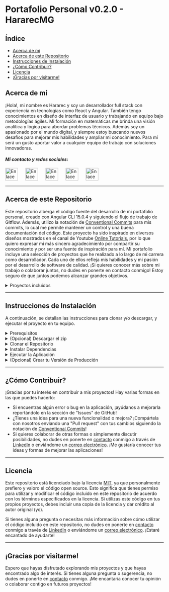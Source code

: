 # Portafolio Personal v0.2.0 - HararecMG

## <div id="indice">Índice</div>

- <a href="#acerca-de-mi" style="scroll-behavior: smooth;">Acerca de mí</a>
- <a href="#acerca-de-este-repositorio" style="scroll-behavior: smooth;">Acerca de este Repositorio</a>
- <a href="#instrucciones-de-instalacion" style="scroll-behavior: smooth;">Instrucciones de Instalación</a>
- <a href="#como-contribuir" style="scroll-behavior: smooth;">¿Cómo Contribuir?</a>
- <a href="#licencia" style="scroll-behavior: smooth;">Licencia</a>
- <a href="#gracias-por-visitarme" style="scroll-behavior: smooth;">¡Gracias por visitarme!</a>


## <div id="acerca-de-mi">Acerca de mí</div>

¡Hola!, mi nombre es Hararec y soy un desarrollador full stack con experiencia en tecnologías como React y Angular. También tengo conocimientos en diseño de interfaz de usuario y trabajando en equipo bajo metodologías ágiles. Mi formación en matemáticas me brinda una visión analítica y lógica para abordar problemas técnicos. Además soy un apasionado por el mundo digital, y siempre estoy buscando nuevos desafíos para mejorar mis habilidades y ampliar mi conocimiento. Para mí será un gusto aportar valor a cualquier equipo de trabajo con soluciones innovadoras.

#### <div id="contacto">_Mi contacto y redes sociales:_<div/>

<a href="https://github.com/hararecmg"><img src="https://camo.githubusercontent.com/b079fe922f00c4b86f1b724fbc2e8141c468794ce8adbc9b7456e5e1ad09c622/68747470733a2f2f6564656e742e6769746875622e696f2f537570657254696e7949636f6e732f696d616765732f7376672f6769746875622e737667" alt="Enlace a Github de Hararec MG" style="width: 40px; height: 40px; margin-right: 20px;"></a>
<a href="https://www.twitter.com/HararecMG"><img src="https://camo.githubusercontent.com/35b0b8bfbd8840f35607fb56ad0a139047fd5d6e09ceb060c5c6f0a5abd1044c/68747470733a2f2f6564656e742e6769746875622e696f2f537570657254696e7949636f6e732f696d616765732f7376672f747769747465722e737667" alt="Enlace a Facebook de Hararec MG" style="width: 40px; height: 40px; margin-right: 20px;"></a>
<a href="https://www.linkedin.com/in/hararec-medina-gonzález"><img src="https://camo.githubusercontent.com/c8a9c5b414cd812ad6a97a46c29af67239ddaeae08c41724ff7d945fb4c047e5/68747470733a2f2f6564656e742e6769746875622e696f2f537570657254696e7949636f6e732f696d616765732f7376672f6c696e6b6564696e2e737667" alt="Enlace a LinkedIn de Hararec MG" style="width: 40px; height: 40px; margin-right: 20px;"></a>
<a href="https://www.facebook.com/hararec.medinagonzalez?mibextid=ZbWKwL"><img src="https://camo.githubusercontent.com/8f245234577766478eaf3ee72b0615e99bb9ef3eaa56e1c37f75692811181d5c/68747470733a2f2f6564656e742e6769746875622e696f2f537570657254696e7949636f6e732f696d616765732f7376672f66616365626f6f6b2e737667" alt="Enlace a Facebook de Hararec MG" style="width: 40px; height: 40px; margin-right: 20px;"></a>
<a href="mailto:hararecmedina@gmail.com"><img src="https://camo.githubusercontent.com/4a3dd8d10a27c272fd04b2ce8ed1a130606f95ea6a76b5e19ce8b642faa18c27/68747470733a2f2f6564656e742e6769746875622e696f2f537570657254696e7949636f6e732f696d616765732f7376672f676d61696c2e737667" alt="Enlace para enviar un correo electrónico a hararecmedina@gmail.com" style="width: 40px; height: 40px;"></a>


<hr/>

## <div id="acerca-de-este-repositorio">Acerca de este Repositorio</div>

Este repositorio alberga el código fuente del desarrollo de mi portafolio personal, creado con Angular CLI 15.0.4 y siguiendo el flujo de trabajo de Gitflow. Además, utilizo la notación de [Conventional Commits](https://www.conventionalcommits.org) para mis commits, lo cual me permite mantener un control y una buena documentación del código. Este proyecto ha sido inspirado en diversos diseños mostrados en el canal de Youtube [Online Tutorials](https://www.youtube.com/@OnlineTutorialsYT), por lo que quiero expresar mi más sincero agradecimiento por compartir su conocimiento y por ser una fuente de inspiración para mí. Mi portafolio incluye una selección de proyectos que he realizado a lo largo de mi carrera como desarrollador. Cada uno de ellos refleja mis habilidades y mi pasión por el desarrollo de software de calidad. ¡Si quieres conocer más sobre mi trabajo o colaborar juntos, no dudes en ponerte en contacto conmigo! Estoy seguro de que juntos podemos alcanzar grandes objetivos.

<details>
  <summary>Proyectos incluidos</summary>

  A continuación, encontrarás una lista de algunos de los proyectos que he realizado y que he incluido en mi portafolio:
  
  - [Nombre del proyecto]: [descripción de lo que hace la aplicación].
</details>

<hr/>

## <div id="instrucciones-de-instalacion">Instrucciones de Instalación</div>

A continuación, se detallan las instrucciones para clonar y/o descargar, y ejecutar el proyecto en tu equipo.

<details>
  <summary>Prerequisitos</summary>
  Antes de comenzar, asegúrate de tener instalado en tu equipo:

  - [Git](https://git-scm.com/downloads)
  - [Node.js](https://nodejs.org/es/download/) y npm (viene incluido con la instalación de Node.js)
</details>

<details>
  <summary>(Opcional) Descargar el zip</summary>

  Para descargar el archivo zip del repositorio, sigue estos pasos:

  - Haz clic en el botón "Code" que se encuentra en la esquina superior derecha de la página.
  - En la página de código, haz clic en el botón "Download ZIP" que se encuentra debajo del nombre del repositorio.
  - Se te pedirá que eligas una ubicación para guardar el archivo zip. Selecciona la ubicación deseada y haz clic en "Guardar".

  _Es importante tener en cuenta que el archivo zip descargado no incluye la carpeta ".git" ni el historial de commits del repositorio. Si deseas acceder a esta información, debes clonar el repositorio utilizando la línea de comandos, esto descargará el repositorio completo en la ubicación actual del terminal._
</details>

<details>
  <summary>Clonar el Repositorio</summary>
  Para clonar el repositorio de este proyecto, abre una terminal y escribe lo siguiente:
  ```
  git clone https://github.com/hararecmg/hararecmg.github.io.git
  ```
  Esto creará una copia del repositorio en tu máquina local.
</details>

<details>
  <summary>Instalar Dependencias</summary>
  Una vez que hayas descargado o clonado el repositorio, necesitarás instalar las dependencias del proyecto. Para hacerlo, abre una terminal y navega hasta la carpeta del proyecto:
  ```
  cd hararecmg.github.io
  ```
  Luego, instala las dependencias del proyecto con npm:
  ```
  npm install
  # o
  npm i
  ```
  Esto descargará todas las dependencias del proyecto y las instalará en la carpeta `node_modules`.
</details>

<details>
  <summary>Ejecutar la Aplicación</summary>
  Una vez que hayas instalado las dependencias del proyecto, puedes ejecutar la aplicación con el siguiente comando:
  ```
  ng serve
  # o
  ng serve -o
  ```
  Esto iniciará un servidor de desarrollo local y abrirá la aplicación en tu navegador predeterminado. Cualquier cambio que realices en el código se reflejará automáticamente en el navegador.
</details>

<details>
  <summary>(Opcional) Crear tu Versión de Producción</summary>
  Para crear una versión de producción de tu aplicación, ejecuta el siguiente comando:
  ```
  ng build --prod
  ```
  Esto creará una versión optimizada de tu aplicación en la carpeta `dist`. Puedes utilizar esta versión para implementar la aplicación en un servidor de producción. ¡Espero que disfrutes trabajando con este proyecto de Angular!
</details>

<hr/>


## <div id="como-contribuir">¿Cómo Contribuir?</div>

¡Gracias por tu interés en contribuir a mis proyectos! Hay varias formas en las que puedes hacerlo:

- Si encuentras algún error o bug en la aplicación, ¡ayúdanos a mejorarla reportándolo en la sección de "Issues" de GitHub!
- ¿Tienes una idea para una nueva funcionalidad o mejora? ¡Compártela con nosotros enviando una "Pull request" con tus cambios siguiendo la notación de [Conventional Commits](https://www.conventionalcommits.org)!
- Si quieres colaborar de otras formas o simplemente discutir posibilidades, no dudes en ponerte en <a href="#contacto" style="scroll-behavior: smooth;">contacto</a> conmigo a través de [LinkedIn](www.linkedin.com/in/hararec-medina-gonzález) o enviándome un [correo electrónico](mailto:hararecmedina@gmail.com). ¡Me gustaría conocer tus ideas y formas de mejorar las aplicaciones!

<hr/>


## <div id="licencia">Licencia</div>

Este repositorio está licenciado bajo la licencia [MIT](https://opensource.org/licenses/MIT), ya que personalmente prefiero y valoro el código open source. Esto significa que tienes permiso para utilizar y modificar el código incluido en este repositorio de acuerdo con los términos especificados en la licencia. Si utilizas este código en tus propios proyectos, debes incluir una copia de la licencia y dar crédito al autor original (yo).

Si tienes alguna pregunta o necesitas más información sobre cómo utilizar el código incluido en este repositorio, no dudes en ponerte en <a href="#contacto" style="scroll-behavior: smooth;">contacto</a> conmigo a través de [LinkedIn](www.linkedin.com/in/hararec-medina-gonzález) o enviándome un [correo electrónico](mailto:hararecmedina@gmail.com). ¡Estaré encantado de ayudarte!

<hr/>


## <div id="gracias-por-visitarme">¡Gracias por visitarme!</div>

Espero que hayas disfrutado explorando mis proyectos y que hayas encontrado algo de interés. Si tienes alguna pregunta o sugerencia, no dudes en ponerte en <a href="#contacto" style="scroll-behavior: smooth;">contacto</a> conmigo. ¡Me encantaría conocer tu opinión o colaborar contigo en futuros proyectos!

